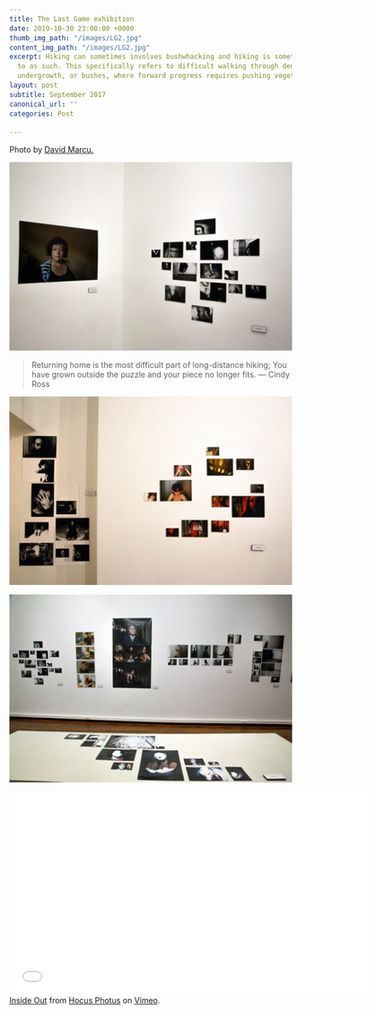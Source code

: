 ```yaml
---
title: The Last Game exhibition
date: 2019-10-30 23:00:00 +0000
thumb_img_path: "/images/LG2.jpg"
content_img_path: "/images/LG2.jpg"
excerpt: Hiking can sometimes involves bushwhacking and hiking is sometimes referred
  to as such. This specifically refers to difficult walking through dense forest,
  undergrowth, or bushes, where forward progress requires pushing vegetation aside.
layout: post
subtitle: September 2017
canonical_url: ''
categories: Post

---
```

Photo by [David Marcu.](https://unsplash.com/photos/wcHCzgo0_mQ)

![](/images/LG4.jpg)

> Returning home is the most difficult part of long-distance hiking; You have grown outside the puzzle and your piece no longer fits. ― Cindy Ross

![](/images/LG1.jpg)

![](/images/LG3.jpg)

<iframe src="[https://www.youtube.com/watch?v=eH7b8C1CP2Y&t=10s](https://www.youtube.com/watch?v=eH7b8C1CP2Y&t=10s "https://www.youtube.com/watch?v=eH7b8C1CP2Y&t=10s")" width="640" height="360" frameborder="0" webkitallowfullscreen mozallowfullscreen allowfullscreen></iframe> <a href="[https://vimeo.com/354326405](https://vimeo.com/354326405 "https://vimeo.com/354326405")">Inside Out</a> from <a href="[https://vimeo.com/hocusphotus](https://vimeo.com/hocusphotus "https://vimeo.com/hocusphotus")">Hocus Photus</a> on <a href="[https://vimeo.com](https://vimeo.com "https://vimeo.com")">Vimeo</a>.
